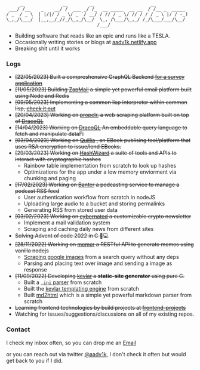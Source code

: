 ```
     __              __        __                     __
 ___/ /__    _    __/ /  ___ _/ /_  __ _____  __ __  / /__ _  _____
/ _  / _ \  | |/|/ / _ \/ _ `/ __/ / // / _ \/ // / / / _ \ |/ / -_)
\_,_/\___/  |__,__/_//_/\_,_/\__/  \_, /\___/\_,_/ /_/\___/___/\__/
                                  /___/
```

- Building software that reads like an epic and runs like a TESLA.
- Occasionally writing stories or blogs at [aadv1k.netlify.app](http://aadv1k.netlify.app/)
- Breaking shit until it works

### Logs

- ~~[22/05/2023] Built a compreshensive GraphQL Backend [for a survey application](https://github.com/aadv1k/litsurveys)~~
- ~~[11/05/2023] Building [ZapMail](https://github.com/aadv1k/zap) a simple yet powerful email platform built using Node and Redis~~
- ~~[09/05/2023] Implementing a common lisp interpreter within common lisp, [check it out](https://github.com/aadv1k/lisp-in-lisp)~~
- ~~[20/04/2023] Working on [propelr](https://github.com/aadv1k/propelr), a web scraping platform built on top of [DracoQL](https://github.com/aadv1k/dracoql)~~
- ~~[14/04/2023] Working on [DracoQL](https://github.com/aadv1k/dracoql) An embeddable query language to fetch and manipulate data~~Fi
- ~~[03/04/2023] Working on [Quillia](https://github.com/aadv1k/quillia) , an EBook publising tool/platform that uses RSA encryption to issue/lend EBooks.~~
- ~~[29/03/2023] Working on [HashWizard](https://github.com/aadv1k/hashwizard) a suite of tools and APIs to interact with cryptographic hashes~~
  - Rainbow table implementation from scratch to look up hashes
  - Optimizations for the app under a low memory enviorment via chunking and paging
- ~~[17/02/2023] Working on [Banter](https://github.com/aadv1k/banter) a podcasting service to manage a podcast RSS feed~~  
  - User authentication workflow from scratch in nodeJS
  - Uploading large audio to a bucket and storing permalinks
  - Generating RSS from stored user data
- ~~[03/02/2023] Working on [cybernated](https://github.com/aadv1k/cybernated) a customizable crypto newsletter~~
  - Implement a mail validation system
  - Scraping and caching daily news from different sites
- ~~Solving Advent of code 2022 in C 🎄💻~~
- ~~[28/11/2022] Working on [memer](https://github.com/aadv1k/memer) a RESTful API to generate memes using vanilla nodejs~~
  - [Scraping google images](https://github.com/Aadv1k/memer/blob/main/server/extractImageFromSearch.js) from a search query without any deps
  - Parsing and placing text over image and sending a image as response 
- ~~[11/09/2022] Developing [kevlar](https://github.com/aadv1k/kevlar) a **static-site generator** using pure C.~~
  - Built a [`.ini` parser](https://github.com/Aadv1k/kevlar#config) from scratch
  - Built the [kevlar templating engine](https://github.com/Aadv1k/kevlar#templating) from scratch
  - Built [md2html](https://github.com/Aadv1k/kevlar/releases/tag/v2.0.1) which is a simple yet powerful markdown parser from scratch
- ~~Learning frontend technologies by build projects at [frontend-projects](https://github.com/aadv1k/frontend-projects)~~
- Watching for issues/suggestions/discussions on all of my existing repos.

### Contact

I check my inbox often, so you can drop me an [Email](mailto:aadv1k@outlook.com)

or you can reach out via twitter [@aadv1k](https://twitter.com/aadv1k), I don't check it often but would get back to you if I did.
